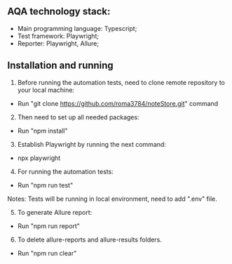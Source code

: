 ## **AQA technology stack:**

- Main programming language: Typescript;
- Test framework: Playwright;
- Reporter: Playwright, Allure;

## Installation and running

1. Before running the automation tests, need to clone remote repository to your local machine:

- Run "git clone https://github.com/roma3784/noteStore.git" command

2. Then need to set up all needed packages:

- Run "npm install"

3. Establish Playwright by running the next command:

- npx playwright

4. For running the automation tests:

- Run "npm run test"

Notes: Tests will be running in local environment, need to add ".env" file.

5. To generate Allure report:

- Run "npm run report"

6. To delete allure-reports and allure-results folders.

- Run "npm run clear"
